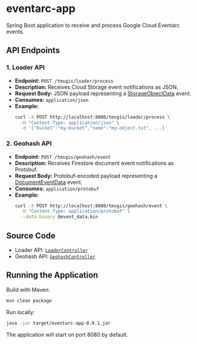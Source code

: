 # eventarc-app

Spring Boot application to receive and process Google Cloud Eventarc events.

## API Endpoints

### 1. Loader API

- **Endpoint:** `POST /tmsgis/loader/process`
- **Description:** Receives Cloud Storage event notifications as JSON.
- **Request Body:** JSON payload representing a [StorageObjectData](https://cloud.google.com/events/docs/reference/google.events.cloud.storage.v1#storageobjectdata) event.
- **Consumes:** `application/json`
- **Example:**
    ```sh
    curl -X POST http://localhost:8080/tmsgis/loader/process \
      -H "Content-Type: application/json" \
      -d '{"bucket":"my-bucket","name":"my-object.txt", ...}'
    ```

### 2. Geohash API

- **Endpoint:** `POST /tmsgis/geohash/event`
- **Description:** Receives Firestore document event notifications as Protobuf.
- **Request Body:** Protobuf-encoded payload representing a [DocumentEventData](https://cloud.google.com/events/docs/reference/google.events.cloud.firestore.v1#documenteventdata) event.
- **Consumes:** `application/protobuf`
- **Example:**
    ```sh
    curl -X POST http://localhost:8080/tmsgis/geohash/event \
      -H "Content-Type: application/protobuf" \
      --data-binary @event_data.bin
    ```

## Source Code

- Loader API: [`LoaderController`](src/main/java/com/example/eventarc_app/controller/LoaderController.java)
- Geohash API: [`GeohashController`](src/main/java/com/example/eventarc_app/controller/GeohashController.java)

## Running the Application

Build with Maven:

```sh
mvn clean package
```

Run locally:

```sh
java -jar target/eventarc-app-0.0.1.jar
```

The application will start on port 8080 by default.